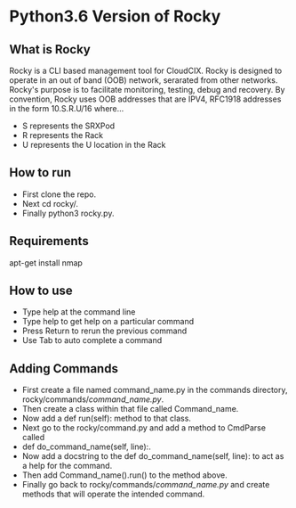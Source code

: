 # Python3.6 Version of Rocky

## What is Rocky

Rocky is a CLI based management tool for CloudCIX. Rocky is designed to operate in an out of band (OOB) network, serarated from other networks. Rocky's purpose is to facilitate monitoring, testing, debug and recovery. By convention, Rocky uses OOB addresses that are IPV4, RFC1918 addresses in the form 10.S.R.U/16 where...
* S represents the SRXPod
* R represents the Rack
* U represents the U location in the Rack

## How to run

* First clone the repo.
* Next cd rocky/.
* Finally python3 rocky.py.

## Requirements

apt-get install nmap

## How to use

* Type help at the command line
* Type help <command> to get help on a particular command
* Press Return to rerun the previous command
* Use Tab to auto complete a command

## Adding Commands

* First create a file named command_name.py in the commands directory, rocky/commands/*command_name.py*.
* Then create a class within that file called Command_name.
* Now add a def run(self): method to that class.
* Next go to the rocky/command.py and add a method to CmdParse called
* def do_command_name(self, line):.
* Now add a docstring to the def do_command_name(self, line): to act as a help for the command.
* Then add Command_name().run() to the method above.
* Finally go back to rocky/commands/*command_name.py* and create methods that will operate the intended command.
